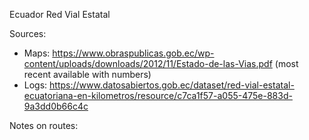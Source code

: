 Ecuador Red Vial Estatal

Sources:
* Maps: https://www.obraspublicas.gob.ec/wp-content/uploads/downloads/2012/11/Estado-de-las-Vias.pdf (most recent available with numbers)
* Logs: https://www.datosabiertos.gob.ec/dataset/red-vial-estatal-ecuatoriana-en-kilometros/resource/c7ca1f57-a055-475e-883d-9a3dd0b66c4c

Notes on routes:
